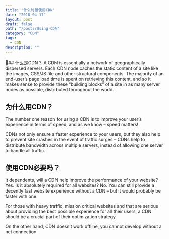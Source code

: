 ```yaml
---
title: "什么时候使用CDN"
date: "2018-04-17"
layout: post
draft: false
path: "/posts/Using-CDN"
category: "CDN"
tags:
  - CDN
description: ""
---
```


## 什么是CDN？
A CDN is essentially a network of geographically dispersed servers. Each CDN node
caches the static content of a site like the images, CSS/JS file and other structural
components. The majority of an end-user’s page load time is spent on retrieving this content, and so it makes sense to provide these “building blocks” of a site in as many server nodes as possible, distributed throughout the world.

## 为什么用CDN？
The number one reason for using a CDN is to improve your user’s experience in terms of speed, and as we know – speed matters!

CDNs not only ensure a faster experience to your users, but they also help to prevent site crashes in the event of traffic surges – CDNs help to distribute bandwidth across multiple servers, instead of allowing one server to handle all traffic.

## 使用CDN必要吗？
It dependents, will a CDN help improve the performance of your website? Yes. Is it absolutely required for all websites? No. You can still provide a decently fast website experience without a CDN – but it would probably be faster with one.

For those with heavy traffic, mission critical websites and that are serious about providing the best possible experience for all their users, a CDN should be a crucial part of their optimization strategy.

On the other hand, CDN doesn’t work offline, you cannot develop without a net connection.
